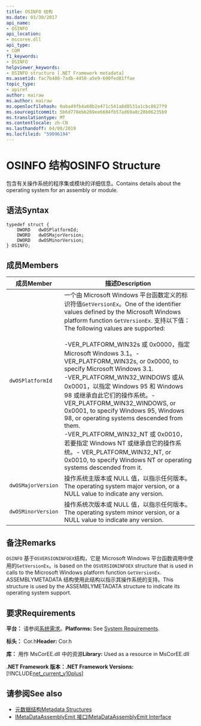 ```yaml
---
title: OSINFO 结构
ms.date: 03/30/2017
api_name:
- OSINFO
api_location:
- mscoree.dll
api_type:
- COM
f1_keywords:
- OSINFO
helpviewer_keywords:
- OSINFO structure [.NET Framework metadata]
ms.assetid: fac7b480-7adb-4450-a5e9-690fed81ffae
topic_type:
- apiref
author: mairaw
ms.author: mairaw
ms.openlocfilehash: 0aba49fb4a60b2e471c541a8d8531a1cbc8627f9
ms.sourcegitcommit: 5b6d778ebb269ee6684fb57ad69a8c28b06235b9
ms.translationtype: MT
ms.contentlocale: zh-CN
ms.lasthandoff: 04/08/2019
ms.locfileid: "59096194"
---
```

# <a name="osinfo-structure"></a><span data-ttu-id="2847d-102">OSINFO 结构</span><span class="sxs-lookup"><span data-stu-id="2847d-102">OSINFO Structure</span></span>
<span data-ttu-id="2847d-103">包含有关操作系统的程序集或模块的详细信息。</span><span class="sxs-lookup"><span data-stu-id="2847d-103">Contains details about the operating system for an assembly or module.</span></span>  
  
## <a name="syntax"></a><span data-ttu-id="2847d-104">语法</span><span class="sxs-lookup"><span data-stu-id="2847d-104">Syntax</span></span>  
  
```  
typedef struct {  
    DWORD   dwOSPlatformId;  
    DWORD   dwOSMajorVersion;   
    DWORD   dwOSMinorVersion;   
} OSINFO;  
```  
  
## <a name="members"></a><span data-ttu-id="2847d-105">成员</span><span class="sxs-lookup"><span data-stu-id="2847d-105">Members</span></span>  
  
|<span data-ttu-id="2847d-106">成员</span><span class="sxs-lookup"><span data-stu-id="2847d-106">Member</span></span>|<span data-ttu-id="2847d-107">描述</span><span class="sxs-lookup"><span data-stu-id="2847d-107">Description</span></span>|  
|------------|-----------------|  
|`dwOSPlatformId`|<span data-ttu-id="2847d-108">一个由 Microsoft Windows 平台函数定义的标识符值`GetVersionEx`。</span><span class="sxs-lookup"><span data-stu-id="2847d-108">One of the identifier values defined by the Microsoft Windows platform function `GetVersionEx`.</span></span> <span data-ttu-id="2847d-109">支持以下值：</span><span class="sxs-lookup"><span data-stu-id="2847d-109">The following values are supported:</span></span><br /><br /> <span data-ttu-id="2847d-110">-VER_PLATFORM_WIN32s 或 0x0000，指定 Microsoft Windows 3.1。</span><span class="sxs-lookup"><span data-stu-id="2847d-110">-   VER_PLATFORM_WIN32s, or 0x0000, to specify Microsoft Windows 3.1.</span></span><br /><span data-ttu-id="2847d-111">-VER_PLATFORM_WIN32_WINDOWS 或从 0x0001，以指定 Windows 95 和 Windows 98 或继承自此它们的操作系统。</span><span class="sxs-lookup"><span data-stu-id="2847d-111">-   VER_PLATFORM_WIN32_WINDOWS, or 0x0001, to specify Windows 95, Windows 98, or operating systems descended from them.</span></span><br /><span data-ttu-id="2847d-112">-VER_PLATFORM_WIN32_NT 或 0x0010，若要指定 Windows NT 或继承自它的操作系统。</span><span class="sxs-lookup"><span data-stu-id="2847d-112">-   VER_PLATFORM_WIN32_NT, or 0x0010, to specify Windows NT or operating systems descended from it.</span></span>|  
|`dwOSMajorVersion`|<span data-ttu-id="2847d-113">操作系统主版本或 NULL 值，以指示任何版本。</span><span class="sxs-lookup"><span data-stu-id="2847d-113">The operating system major version, or a NULL value to indicate any version.</span></span>|  
|`dwOSMinorVersion`|<span data-ttu-id="2847d-114">操作系统次版本或 NULL 值，以指示任何版本。</span><span class="sxs-lookup"><span data-stu-id="2847d-114">The operating system minor version, or a NULL value to indicate any version.</span></span>|  
  
## <a name="remarks"></a><span data-ttu-id="2847d-115">备注</span><span class="sxs-lookup"><span data-stu-id="2847d-115">Remarks</span></span>  
 `OSINFO` <span data-ttu-id="2847d-116">基于`OSVERSIONINFOEX`结构，它是 Microsoft Windows 平台函数调用中使用的`GetVersionEx`。</span><span class="sxs-lookup"><span data-stu-id="2847d-116">is based on the `OSVERSIONINFOEX` structure that is used in calls to the Microsoft Windows platform function `GetVersionEx`.</span></span> <span data-ttu-id="2847d-117">ASSEMBLYMETADATA 结构使用此结构以指示其操作系统的支持。</span><span class="sxs-lookup"><span data-stu-id="2847d-117">This structure is used by the ASSEMBLYMETADATA structure to indicate its operating system support.</span></span>  
  
## <a name="requirements"></a><span data-ttu-id="2847d-118">要求</span><span class="sxs-lookup"><span data-stu-id="2847d-118">Requirements</span></span>  
 <span data-ttu-id="2847d-119">**平台：** 请参阅[系统需求](../../../../docs/framework/get-started/system-requirements.md)。</span><span class="sxs-lookup"><span data-stu-id="2847d-119">**Platforms:** See [System Requirements](../../../../docs/framework/get-started/system-requirements.md).</span></span>  
  
 <span data-ttu-id="2847d-120">**标头：** Cor.h</span><span class="sxs-lookup"><span data-stu-id="2847d-120">**Header:** Cor.h</span></span>  
  
 <span data-ttu-id="2847d-121">**库：** 用作 MsCorEE.dll 中的资源</span><span class="sxs-lookup"><span data-stu-id="2847d-121">**Library:** Used as a resource in MsCorEE.dll</span></span>  
  
 **<span data-ttu-id="2847d-122">.NET Framework 版本：</span><span class="sxs-lookup"><span data-stu-id="2847d-122">.NET Framework Versions:</span></span>** [!INCLUDE[net_current_v10plus](../../../../includes/net-current-v10plus-md.md)]  
  
## <a name="see-also"></a><span data-ttu-id="2847d-123">请参阅</span><span class="sxs-lookup"><span data-stu-id="2847d-123">See also</span></span>

- [<span data-ttu-id="2847d-124">元数据结构</span><span class="sxs-lookup"><span data-stu-id="2847d-124">Metadata Structures</span></span>](../../../../docs/framework/unmanaged-api/metadata/metadata-structures.md)
- [<span data-ttu-id="2847d-125">IMetaDataAssemblyEmit 接口</span><span class="sxs-lookup"><span data-stu-id="2847d-125">IMetaDataAssemblyEmit Interface</span></span>](../../../../docs/framework/unmanaged-api/metadata/imetadataassemblyemit-interface.md)
